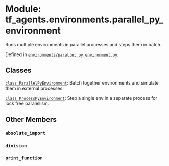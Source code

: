 <div itemscope itemtype="http://developers.google.com/ReferenceObject">
<meta itemprop="name" content="tf_agents.environments.parallel_py_environment" />
<meta itemprop="path" content="Stable" />
<meta itemprop="property" content="absolute_import"/>
<meta itemprop="property" content="division"/>
<meta itemprop="property" content="print_function"/>
</div>

# Module: tf_agents.environments.parallel_py_environment

Runs multiple environments in parallel processes and steps them in batch.



Defined in [`environments/parallel_py_environment.py`](https://github.com/tensorflow/agents/tree/master/tf_agents/environments/parallel_py_environment.py).

<!-- Placeholder for "Used in" -->


## Classes

[`class ParallelPyEnvironment`](../../tf_agents/environments/parallel_py_environment/ParallelPyEnvironment.md): Batch together environments and simulate them in external processes.

[`class ProcessPyEnvironment`](../../tf_agents/environments/parallel_py_environment/ProcessPyEnvironment.md): Step a single env in a separate process for lock free paralellism.

## Other Members

<h3 id="absolute_import"><code>absolute_import</code></h3>

<h3 id="division"><code>division</code></h3>

<h3 id="print_function"><code>print_function</code></h3>

